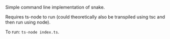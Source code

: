 Simple command line implementation of snake.

Requires ts-node to run (could theoretically also be transpiled using tsc and then run using node).

To run: `ts-node index.ts`.
